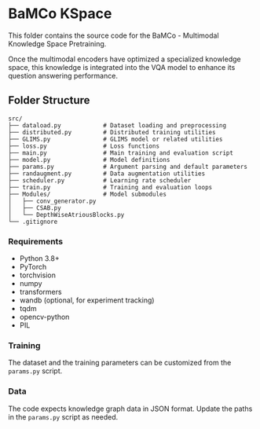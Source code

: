 # BaMCo KSpace

This folder contains the source code for the BaMCo - Multimodal Knowledge Space Pretraining.

Once the multimodal encoders have optimized a specialized knowledge space, this knowledge is integrated into the VQA model to enhance its question answering performance.

## Folder Structure

```
src/
├── dataload.py            # Dataset loading and preprocessing
├── distributed.py         # Distributed training utilities
├── GLIMS.py               # GLIMS model or related utilities
├── loss.py                # Loss functions
├── main.py                # Main training and evaluation script
├── model.py               # Model definitions
├── params.py              # Argument parsing and default parameters
├── randaugment.py         # Data augmentation utilities
├── scheduler.py           # Learning rate scheduler
├── train.py               # Training and evaluation loops
├── Modules/               # Model submodules
│   ├── conv_generator.py
│   ├── CSAB.py
│   └── DepthWiseAtriousBlocks.py
└── .gitignore
```

### Requirements

- Python 3.8+
- PyTorch
- torchvision
- numpy
- transformers
- wandb (optional, for experiment tracking)
- tqdm
- opencv-python
- PIL

### Training

The dataset and the training parameters can be customized from the `params.py` script.

### Data

The code expects knowledge graph data in JSON format. Update the paths in the `params.py` script as needed.
